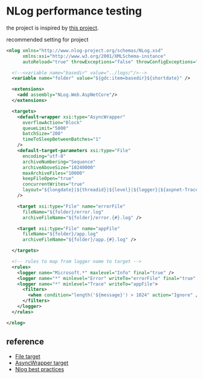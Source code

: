 # NLog performance testing

the project is inspired by [this project](https://github.com/imanushin/nlog-log4net-performance-comparison).

recommended setting for project

```xml
<nlog xmlns="http://www.nlog-project.org/schemas/NLog.xsd"
      xmlns:xsi="http://www.w3.org/2001/XMLSchema-instance"
      autoReload="true" throwExceptions="false" throwConfigExceptions="true">

  <!--<variable name="basedir" value="../logs/"/>-->
  <variable name="folder" value="${gdc:item=basedir}${shortdate}" />

  <extensions>
    <add assembly="NLog.Web.AspNetCore"/>
  </extensions>

  <targets>
    <default-wrapper xsi:type="AsyncWrapper"
      overflowAction="Block"
      queueLimit="5000"
      batchSize="200"
      timeToSleepBetweenBatches="1"
    />
    <default-target-parameters xsi:type="File"
      encoding="utf-8"
      archiveNumbering="Sequence"
      archiveAboveSize="10240000"
      maxArchiveFiles="10000"
      keepFileOpen="true"
      concurrentWrites="true"
      layout="${longdate}|${threadid}|${level}|${logger}|${aspnet-TraceIdentifier:ignoreActivityId=true}|${message} ${exception:format=tostring}"
    />

    <target xsi:type="File" name="errorFile"
      fileName="${folder}/error.log"
      archiveFileName="${folder}/error.{#}.log" />

    <target xsi:type="File" name="appFile"
      fileName="${folder}/app.log"
      archiveFileName="${folder}/app.{#}.log" />

  </targets>

  <!-- rules to map from logger name to target -->
  <rules>
    <logger name="Microsoft.*" maxlevel="Info" final="true" />
    <logger name="*" minlevel="Error" writeTo="errorFile" final="true" />
    <logger name="*" minlevel="Trace" writeTo="appFile">
      <filters>
        <when condition="length('${message}') > 1024" action="Ignore" />
      </filters>
    </logger>
  </rules>

</nlog>
```

## reference

- [File target](https://github.com/NLog/NLog/wiki/File-target)
- [AsyncWrapper target](https://github.com/NLog/NLog/wiki/AsyncWrapper-target)
- [Nlog best practices](https://github.com/NLog/NLog/wiki/Performance)
